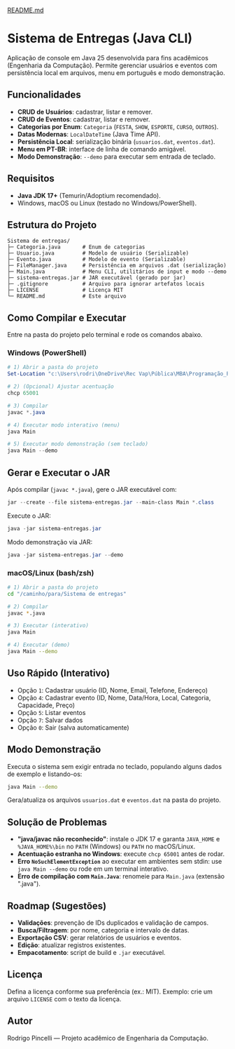 [README.md](https://github.com/user-attachments/files/22504588/README.md)
# Sistema de Entregas (Java CLI)

Aplicação de console em Java 25 desenvolvida para fins acadêmicos (Engenharia da Computação). Permite gerenciar usuários e eventos com persistência local em arquivos, menu em português e modo demonstração.

## Funcionalidades
- **CRUD de Usuários**: cadastrar, listar e remover.
- **CRUD de Eventos**: cadastrar, listar e remover.
- **Categorias por Enum**: `Categoria` (`FESTA`, `SHOW`, `ESPORTE`, `CURSO`, `OUTROS`).
- **Datas Modernas**: `LocalDateTime` (Java Time API).
- **Persistência Local**: serialização binária (`usuarios.dat`, `eventos.dat`).
- **Menu em PT-BR**: interface de linha de comando amigável.
- **Modo Demonstração**: `--demo` para executar sem entrada de teclado.

## Requisitos
- **Java JDK 17+** (Temurin/Adoptium recomendado).
- Windows, macOS ou Linux (testado no Windows/PowerShell).

## Estrutura do Projeto
```
Sistema de entregas/
├─ Categoria.java       # Enum de categorias
├─ Usuario.java         # Modelo de usuário (Serializable)
├─ Evento.java          # Modelo de evento (Serializable)
├─ FileManager.java     # Persistência em arquivos .dat (serialização)
├─ Main.java            # Menu CLI, utilitários de input e modo --demo
├─ sistema-entregas.jar # JAR executável (gerado por jar)
├─ .gitignore           # Arquivo para ignorar artefatos locais
├─ LICENSE              # Licença MIT
└─ README.md            # Este arquivo
```

## Como Compilar e Executar
Entre na pasta do projeto pelo terminal e rode os comandos abaixo.

### Windows (PowerShell)
```powershell
# 1) Abrir a pasta do projeto
Set-Location "c:\Users\rodri\OneDrive\Rec Vap\Pública\MBA\Programação_Portifolio\Sistema de entregas"

# 2) (Opcional) Ajustar acentuação
chcp 65001

# 3) Compilar
javac *.java

# 4) Executar modo interativo (menu)
java Main

# 5) Executar modo demonstração (sem teclado)
java Main --demo
```

## Gerar e Executar o JAR
Após compilar (`javac *.java`), gere o JAR executável com:

```powershell
jar --create --file sistema-entregas.jar --main-class Main *.class
```

Execute o JAR:

```powershell
java -jar sistema-entregas.jar
```

Modo demonstração via JAR:

```powershell
java -jar sistema-entregas.jar --demo
```

### macOS/Linux (bash/zsh)
```bash
# 1) Abrir a pasta do projeto
cd "/caminho/para/Sistema de entregas"

# 2) Compilar
javac *.java

# 3) Executar (interativo)
java Main

# 4) Executar (demo)
java Main --demo
```

## Uso Rápido (Interativo)
- Opção `1`: Cadastrar usuário (ID, Nome, Email, Telefone, Endereço)
- Opção `4`: Cadastrar evento (ID, Nome, Data/Hora, Local, Categoria, Capacidade, Preço)
- Opção `5`: Listar eventos
- Opção `7`: Salvar dados
- Opção `0`: Sair (salva automaticamente)

## Modo Demonstração
Executa o sistema sem exigir entrada no teclado, populando alguns dados de exemplo e listando-os:
```bash
java Main --demo
```
Gera/atualiza os arquivos `usuarios.dat` e `eventos.dat` na pasta do projeto.

## Solução de Problemas
- **"java/javac não reconhecido"**: instale o JDK 17 e garanta `JAVA_HOME` e `%JAVA_HOME%\bin` no `PATH` (Windows) ou `PATH` no macOS/Linux.
- **Acentuação estranha no Windows**: execute `chcp 65001` antes de rodar.
- **Erro `NoSuchElementException`** ao executar em ambientes sem stdin: use `java Main --demo` ou rode em um terminal interativo.
- **Erro de compilação com `Main.Java`**: renomeie para `Main.java` (extensão ".java").

## Roadmap (Sugestões)
- **Validações**: prevenção de IDs duplicados e validação de campos.
- **Busca/Filtragem**: por nome, categoria e intervalo de datas.
- **Exportação CSV**: gerar relatórios de usuários e eventos.
- **Edição**: atualizar registros existentes.
- **Empacotamento**: script de build e `.jar` executável.

## Licença
Defina a licença conforme sua preferência (ex.: MIT). Exemplo: crie um arquivo `LICENSE` com o texto da licença.

## Autor
Rodrigo Pincelli — Projeto acadêmico de Engenharia da Computação.

